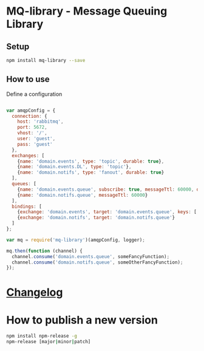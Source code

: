 # MQ-library - Message Queuing Library

## Setup

```bash
npm install mq-library --save
```

## How to use

Define a configuration
```javascript

var amqpConfig = {
  connection: {
    host: 'rabbitmq',
    port: 5672,
    vhost: '/',
    user: 'guest',
    pass: 'guest'
  },
  exchanges: [
    {name: 'domain.events', type: 'topic', durable: true},
    {name: 'domain.events.DL', type: 'topic'},
    {name: 'domain.notifs', type: 'fanout', durable: true}
  ],
  queues: [
    {name: 'domain.events.queue', subscribe: true, messageTtl: 60000, deadLetterExchange: 'domain.events.DL'},
    {name: 'domain.notifs.queue', messageTtl: 60000}
  ],
  bindings: [
    {exchange: 'domain.events', target: 'domain.events.queue', keys: ['some.routing.key.*']},
    {exchange: 'domain.notifs', target: 'domain.notifs.queue'}
  ]
};

var mq = require('mq-library')(amqpConfig, logger);

mq.then(function (channel) {
  channel.consume('domain.events.queue', someFancyFunction);
  channel.consume('domain.notifs.queue', someOtherFancyFunction);
});
```

# [Changelog](/CHANGELOG.md)


# How to publish a new version

```bash
npm install npm-release -g
npm-release [major|minor|patch]
```
